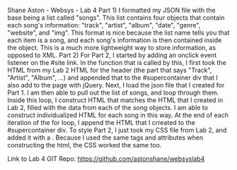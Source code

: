 Shane Aston - Websys - Lab 4
Part 1)
I formatted my JSON file with the base being a list called "songs". This list
contains four objects that contain each song's information: "track", "artist",
"album", "date", "genre", "website", and "img". This format is nice because the
list name tells you that each item is a song, and each song's information is then
contained inside the object. This is a much more lightweight way to store information,
as opposed to XML.
Part 2)
For Part 2, I started by adding an onclick event listener on the #site link. In the function that is called by this, I first took the HTML from my Lab 2 HTML for the header (the part that says "Track", "Artist", "Album", ...) and appended that to the #supercontainer div that I also add to the page with jQuery. Next, I load the json file that I created for Part 1. I am then able to pull out the list of songs, and loop through them. Inside this loop, I construct HTML that matches the HTML that I created in Lab 2, filled with the data from each of the song objects. I am able to construct individualized HTML for each song in this way. At the end of each iteration of the for loop, I append the HTML that I crreated to the #supercontainer div.
To style Part 2, I just took my CSS file from Lab 2, and added it with a <link>. Because I used the same tags and attributes when constructing the html, the CSS worked the same too.

Link to Lab 4 GIT Repo:
https://github.com/astonshane/websyslab4
